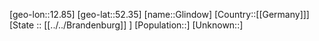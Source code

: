 ﻿---
location: [52.35,12.85]
mapzoom: [7,12] 
mapmarker: city 
type: City
tags:
- geo/City


SpocWebEntityId: 30475
isDeleted: false
confidential: public

---
[geo-lon::12.85]
[geo-lat::52.35]
[name::Glindow]
[Country::[[Germany]]]
[State :: [[../../Brandenburg]] ]
[Population::]
[Unknown::]

